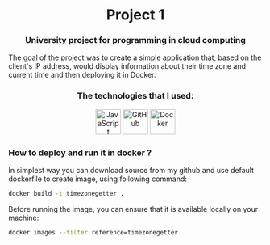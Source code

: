<center>

# Project 1


### University project for programming in cloud computing

</center>

The goal of the project was to create a simple application that, based on the client's IP address, would display information about their time zone and current time and then deploying it in Docker.

<center>

### The technologies that I used:

</center>

<p align="center">
  <img src="https://img.icons8.com/color/48/000000/javascript.png" alt="JavaScript" width="50" />
  <img src="https://img.icons8.com/fluent/48/000000/github.png" alt="GitHub" width="50" /> 
  <img src="https://img.icons8.com/color/48/000000/docker.png" alt="Docker" width="50" />
</p>

### How to deploy and run it in docker ?

In simplest way you can download source from my github and use default dockerfile to create image, using following command:

```bash
docker build -t timezonegetter .
```

Before running the image, you can ensure that it is available locally on your machine:

```bash
docker images --filter reference=timezonegetter
```








